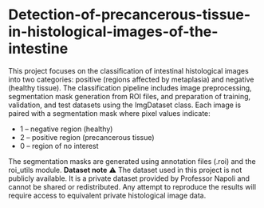 # Detection-of-precancerous-tissue-in-histological-images-of-the-intestine
This project focuses on the classification of intestinal histological images into two categories: positive (regions affected by metaplasia) and negative (healthy tissue). 
The classification pipeline includes image preprocessing, segmentation mask generation from ROI files, and preparation of training, validation, 
and test datasets using the ImgDataset class.
Each image is paired with a segmentation mask where pixel values indicate:
* 1 – negative region (healthy)
* 2 – positive region (precancerous tissue)
* 0 – region of no interest

The segmentation masks are generated using annotation files (.roi) and the roi_utils module.
**Dataset note**
⚠️ The dataset used in this project is not publicly available. It is a private dataset provided by Professor Napoli and cannot be shared or redistributed. Any attempt to reproduce the results will require access to equivalent private histological image data.
